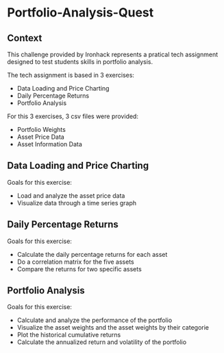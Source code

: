 # Portfolio-Analysis-Quest

## Context

This challenge provided by Ironhack represents a pratical tech assignment designed to test students skills in portfolio analysis.

The tech assignment is based in 3 exercises:
- Data Loading and Price Charting
- Daily Percentage Returns
- Portfolio Analysis

For this 3 exercises, 3 csv files were provided:
- Portfolio Weights
- Asset Price Data
- Asset Information Data

## Data Loading and Price Charting

Goals for this exercise:
- Load and analyze the asset price data
- Visualize data through a time series graph

## Daily Percentage Returns

Goals for this exercise:
- Calculate the daily percentage returns for each asset
- Do a correlation matrix for the five assets
- Compare the returns for two specific assets

## Portfolio Analysis

Goals for this exercise:
- Calculate and analyze the performance of the portfolio
- Visualize the asset weights and the asset weights by their categorie
- Plot the historical cumulative returns
- Calculate the annualized return and volatility of the portfolio
